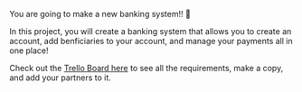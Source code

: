 You are going to make a new banking system!! 🏦

In this project, you will create a banking system that allows you to create an account, add benficiaries to your account, and manage your payments all in one place! 

Check out the [Trello Board here](https://trello.com/b/MdeRo02M) to see all the requirements, make a copy, and add your partners to it.
